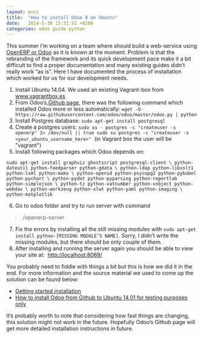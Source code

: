 ```yaml
---
layout: post
title:  "How to install Odoo 8 on Ubuntu"
date:   2014-5-30 15:31:52 +0200
categories: odoo guide python
---
```


This summer I’m working on a team where should build a web-service using [OpenERP or Odoo](https://www.odoo.com/) as it is known at the moment. Problem is that the rebranding of the framework and its quick development pace make it a bit difficult to find a proper documentation and many existing guides didn’t really work “as is”. Here I have documented the process of installation which worked for us for our development needs.

1. Install Ubuntu 14.04. We used an existing Vagrant-box from www.vagrantbox.es
2. From Odoo’s[ Github page](https://github.com/odoo/odoo), there was the following command which installed Odoo more or less automatically: `wget -O- https://raw.githubusercontent.com/odoo/odoo/master/odoo.py | python`
3. Install Postgres database:  `sudo apt-get install postgresql`
4. Create a postgres users:
`sudo su - postgres -c "createuser -s openerp" 2> /dev/null || true sudo su postgres -c "createuser -s <your_ubuntu_username_here>"`  (in Vagrant box the user will be "vagrant")
5. Install following packages which Odoo depends on:
```
sudo apt-get install graphviz ghostscript postgresql-client \ python-dateutil python-feedparser python-gdata \ python-ldap python-libxslt1 python-lxml python-mako \ python-openid python-psycopg2 python-pybabel python-pychart \ python-pydot python-pyparsing python-reportlab python-simplejson \ python-tz python-vatnumber python-vobject python-webdav \ python-werkzeug python-xlwt python-yaml python-imaging \ python-matplotlib
```
6. Go to odoo folder and try to run server with command
> ./openerp-server
7. Fix the errors by installing all the still missing modules with `sudo apt-get install python-[MISSING MODULE’S NAME]`. Sorry, I didn’t write the missing modules, but there should be only couple of them.
8. After installing and running the server again you should be able to view your site at:  [http://localhost:8069/](http://localhost:8069/)

You probably need to fiddle with things a bit but this is how we did it in the end. For more information and the source material we used to come up the solution can be found below:

* [Getting started installation](https://doc.openerp.com/trunk/server/01_getting_started/#getting-started-installation-source-link)
* [How to install Odoo from Github to Ubuntu 14.01 for testing purposes only](https://openerp.my.openerp.com/forum/Help-1/question/How-To-Install-Odoo-from-Github-on-Ubuntu-1404-For-Testing-Purposes-Only-ie-not-for-production-52627)

It’s probably worth to note that considering how fast things are changing, this solution might not work in the future. Hopefully Odoo’s Github page will get more detailed installation instructions in future.


